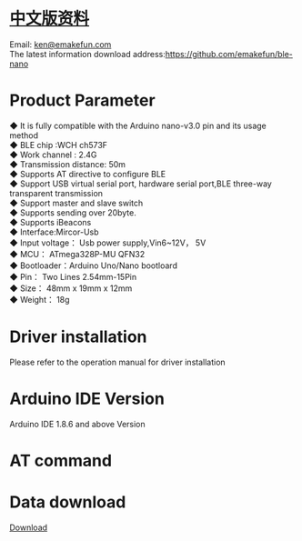 # [中文版资料](./README.zh-CN.md)
Email: ken@emakefun.com</br>
The latest information download address:https://github.com/emakefun/ble-nano  </br>

# Product Parameter
◆ It is fully compatible with the Arduino nano-v3.0 pin and its usage method</br>
◆ BLE chip :WCH  ch573F</br>
◆ Work channel : 2.4G</br>
◆ Transmission distance: 50m</br>
◆ Supports AT directive to configure BLE</br>
◆ Support USB virtual serial port, hardware serial port,BLE three-way transparent transmission</br>
◆ Support master and slave switch</br>
◆ Supports sending over 20byte.</br>
◆ Supports iBeacons</br>
◆ Interface:Mircor-Usb</br>
◆ Input voltage： Usb power supply,Vin6~12V， 5V</br>
◆ MCU： ATmega328P-MU QFN32</br>
◆ Bootloader：Arduino Uno/Nano bootloard</br>
◆ Pin： Two Lines 2.54mm-15Pin</br>
◆ Size： 48mm x 19mm x 12mm</br>
◆ Weight： 18g</br>

# Driver installation
Please refer to the operation manual for driver installation</br>
# Arduino IDE Version
Arduino IDE 1.8.6 and above Version</br>
# AT command

# Data download
[Download](https://github.com/emakefun/ble-uno/archive/master.zip)</br>

